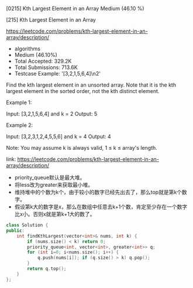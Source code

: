 [0215] Kth Largest Element in an Array                              Medium (46.10 %)

<!--front-->	
[215] Kth Largest Element in an Array  

https://leetcode.com/problems/kth-largest-element-in-an-array/description/

* algorithms
* Medium (46.10%)
* Total Accepted:    329.2K
* Total Submissions: 713.6K
* Testcase Example:  '[3,2,1,5,6,4]\n2'

Find the kth largest element in an unsorted array. Note that it is the kth largest element in the sorted order, not the kth distinct element.

Example 1:


Input: [3,2,1,5,6,4] and k = 2
Output: 5


Example 2:


Input: [3,2,3,1,2,4,5,5,6] and k = 4
Output: 4

Note: 
You may assume k is always valid, 1 ≤ k ≤ array's length.






<!--back-->

link: https://leetcode.com/problems/kth-largest-element-in-an-array/description/

* priority_queue默认是最大堆。
* 将less<int>改为greater<int>来获取最小堆。
* 维持堆中的个数为k个，由于较小的数字已经先出去了，那么top就是第k个数字。
* 假设第k大的数字是x，那么在数组中任意去k+1个数，肯定至少存在一个数字比x小。否则x就是第k+1大的数了。

```cpp
class Solution {
public:
    int findKthLargest(vector<int>& nums, int k) {
        if (nums.size() < k) return 0;
        priority_queue<int, vector<int>, greater<int>> q;
        for (int i=0; i<nums.size(); i++) {
            q.push(nums[i]); if (q.size() > k) q.pop();
        }
        return q.top();
    }
};
```


